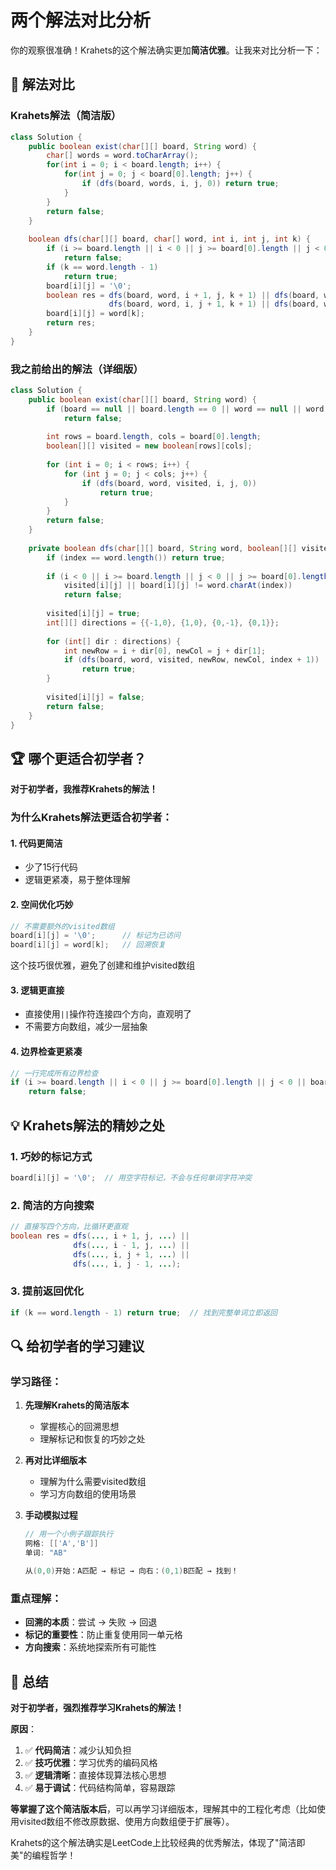# 两个解法对比分析

你的观察很准确！Krahets的这个解法确实更加**简洁优雅**。让我来对比分析一下：

## 🎯 解法对比

### Krahets解法（简洁版）
```java
class Solution {
    public boolean exist(char[][] board, String word) {
        char[] words = word.toCharArray();
        for(int i = 0; i < board.length; i++) {
            for(int j = 0; j < board[0].length; j++) {
                if (dfs(board, words, i, j, 0)) return true;
            }
        }
        return false;
    }
    
    boolean dfs(char[][] board, char[] word, int i, int j, int k) {
        if (i >= board.length || i < 0 || j >= board[0].length || j < 0 || board[i][j] != word[k]) 
            return false;
        if (k == word.length - 1) 
            return true;
        board[i][j] = '\0';
        boolean res = dfs(board, word, i + 1, j, k + 1) || dfs(board, word, i - 1, j, k + 1) || 
                      dfs(board, word, i, j + 1, k + 1) || dfs(board, word, i , j - 1, k + 1);
        board[i][j] = word[k];
        return res;
    }
}
```

### 我之前给出的解法（详细版）
```java
class Solution {
    public boolean exist(char[][] board, String word) {
        if (board == null || board.length == 0 || word == null || word.length() == 0) 
            return false;
        
        int rows = board.length, cols = board[0].length;
        boolean[][] visited = new boolean[rows][cols];
        
        for (int i = 0; i < rows; i++) {
            for (int j = 0; j < cols; j++) {
                if (dfs(board, word, visited, i, j, 0)) 
                    return true;
            }
        }
        return false;
    }
    
    private boolean dfs(char[][] board, String word, boolean[][] visited, int i, int j, int index) {
        if (index == word.length()) return true;
        
        if (i < 0 || i >= board.length || j < 0 || j >= board[0].length || 
            visited[i][j] || board[i][j] != word.charAt(index)) 
            return false;
        
        visited[i][j] = true;
        int[][] directions = {{-1,0}, {1,0}, {0,-1}, {0,1}};
        
        for (int[] dir : directions) {
            int newRow = i + dir[0], newCol = j + dir[1];
            if (dfs(board, word, visited, newRow, newCol, index + 1)) 
                return true;
        }
        
        visited[i][j] = false;
        return false;
    }
}
```

## 🏆 哪个更适合初学者？

**对于初学者，我推荐Krahets的解法！**

### 为什么Krahets解法更适合初学者：

#### 1. **代码更简洁**
- 少了15行代码
- 逻辑更紧凑，易于整体理解

#### 2. **空间优化巧妙**
```java
// 不需要额外的visited数组
board[i][j] = '\0';      // 标记为已访问
board[i][j] = word[k];   // 回溯恢复
```
这个技巧很优雅，避免了创建和维护visited数组

#### 3. **逻辑更直接**
- 直接使用`||`操作符连接四个方向，直观明了
- 不需要方向数组，减少一层抽象

#### 4. **边界检查更紧凑**
```java
// 一行完成所有边界检查
if (i >= board.length || i < 0 || j >= board[0].length || j < 0 || board[i][j] != word[k]) 
    return false;
```

## 💡 Krahets解法的精妙之处

### 1. 巧妙的标记方式
```java
board[i][j] = '\0';  // 用空字符标记，不会与任何单词字符冲突
```

### 2. 简洁的方向搜索
```java
// 直接写四个方向，比循环更直观
boolean res = dfs(..., i + 1, j, ...) || 
              dfs(..., i - 1, j, ...) ||
              dfs(..., i, j + 1, ...) || 
              dfs(..., i, j - 1, ...);
```

### 3. 提前返回优化
```java
if (k == word.length - 1) return true;  // 找到完整单词立即返回
```

## 🔍 给初学者的学习建议

### 学习路径：
1. **先理解Krahets的简洁版本**
    - 掌握核心的回溯思想
    - 理解标记和恢复的巧妙之处

2. **再对比详细版本**
    - 理解为什么需要visited数组
    - 学习方向数组的使用场景

3. **手动模拟过程**
   ```java
   // 用一个小例子跟踪执行
   网格: [['A','B']]
   单词: "AB"
   
   从(0,0)开始：A匹配 → 标记 → 向右：(0,1)B匹配 → 找到！
   ```

### 重点理解：
- **回溯的本质**：尝试 → 失败 → 回退
- **标记的重要性**：防止重复使用同一单元格
- **方向搜索**：系统地探索所有可能性

## 🎯 总结

**对于初学者，强烈推荐学习Krahets的解法！**

**原因**：
1. ✅ **代码简洁**：减少认知负担
2. ✅ **技巧优雅**：学习优秀的编码风格
3. ✅ **逻辑清晰**：直接体现算法核心思想
4. ✅ **易于调试**：代码结构简单，容易跟踪

**等掌握了这个简洁版本后**，可以再学习详细版本，理解其中的工程化考虑（比如使用visited数组不修改原数据、使用方向数组便于扩展等）。

Krahets的这个解法确实是LeetCode上比较经典的优秀解法，体现了"简洁即美"的编程哲学！